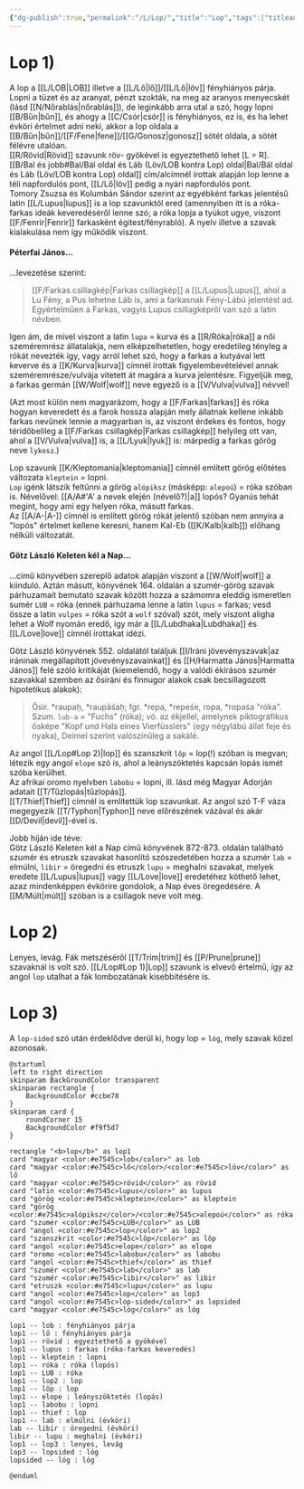 ```yaml
---
{"dg-publish":true,"permalink":"/L/Lop/","title":"Lop","tags":["titleandheadingonedontmatch","multipleentries","stitched"],"created":"2024-11-23T05:21","updated":"2025-06-08T01:14"}
---
```



# Lop 1)

A lop a [[L/LOB\|LOB]] illetve a [[L/Lő\|lő]]/[[L/Lő\|löv]] fényhiányos párja. Lopni a tüzet és az aranyat, pénzt szokták, na meg az aranyos menyecskét (lásd [[N/Nőrablás\|nőrablás]]), de leginkább arra utal a szó, hogy lopni [[B/Bűn\|bűn]], és ahogy a [[C/Csór\|csór]] is fényhiányos, ez is, és ha lehet évköri értelmet adni neki, akkor a lop oldala a [[B/Bűn\|bűn]]/[[F/Fene\|fene]]/[[G/Gonosz\|gonosz]] sötét oldala, a sötét félévre utalóan.  
[[R/Rövid\|Rövid]] szavunk röv- gyökével is egyeztethető lehet \[L = R\].  
[[B/Bal és jobb#Bal/Bál oldal és Láb (Löv/LOB kontra Lop) oldal\|Bal/Bál oldal és Láb (Löv/LOB kontra Lop) oldal]] cím/alcímnél írottak alapján lop lenne a téli napfordulós pont, [[L/Lő\|löv]] pedig a nyári napfordulós pont.  
Tomory Zsuzsa és Kolumbán Sándor szerint az egyébként farkas jelentésű latin [[L/Lupus\|lupus]] is a lop szavunktól ered (amennyiben itt is a róka-farkas ideák keveredéséről lenne szó; a róka lopja a tyúkot ugye, viszont [[F/Fenrir\|Fenrir]] farkasként égitest/fényrabló). A nyelv illetve a szavak kialakulása nem így működik viszont.  

#### Péterfai János...

...levezetése szerint:  
> [[F/Farkas csillagkép\|Farkas csillagkép]] a [[L/Lupus\|Lupus]], ahol a Lu Fény, a Pus lehetne Láb is, ami a farkasnak Fény-Lábú jelentést ad. Egyértelműen a Farkas, vagyis Lupus csillagképről van szó a latin névben.  

Igen ám, de mivel viszont a latin `lupa` = kurva és a [[R/Róka\|róka]] a női szeméremrész állatalakja, nem elképzelhetetlen, hogy eredetileg tényleg a rókát nevezték így, vagy arról lehet szó, hogy a farkas a kutyával lett keverve és a [[K/Kurva\|kurva]] címnél írottak figyelembevételével annak szeméremrésze/vulvája vitetett át magára a kurva jelentésre. Figyeljük meg, a farkas germán [[W/Wolf\|wolf]] neve egyező is a [[V/Vulva\|vulva]] névvel!  

(Azt most külön nem magyarázom, hogy a [[F/Farkas\|farkas]] és róka hogyan keveredett és a farok hossza alapján mely állatnak kellene inkább farkas nevűnek lennie a magyarban is, az viszont érdekes és fontos, hogy téridőbelileg a [[F/Farkas csillagkép\|Farkas csillagkép]] helyileg ott van, ahol a [[V/Vulva\|vulva]] is, a [[L/Lyuk\|lyuk]] is: márpedig a farkas görög neve `lykosz`.)  

Lop szavunk [[K/Kleptomania\|kleptomania]] címnél említett görög előtétes változata `kleptein` = lopni.  
`Lop` igénk látszik feltűnni a görög `alópiksz` (másképp: `alepoú`) = róka szóban is. Névelővel: [[A/A#'A' a nevek elején (névelő?)\|a]] lopós? Gyanús tehát megint, hogy ami egy helyen róka, másutt farkas.  
Az [[A/A-\|A-]] címnél is említett görög rókát jelentő szóban nem annyira a "lopós" értelmet kellene keresni, hanem Kal-Eb ([[K/Kalb\|kalb]]) előhang nélküli változatát.  

#### Götz László Keleten kél a Nap...

...című könyvében szereplő adatok alapján viszont a [[W/Wolf\|wolf]] a kiinduló. Aztán másutt, könyvének 164. oldalán a szumér-görög szavak párhuzamait bemutató szavak között hozza a számomra eleddig ismeretlen sumér `LUB` = róka (ennek párhuzama lenne a latin `lupus` = farkas; vesd össze a latin `vulpes` = róka szót a `wolf` szóval) szót, mely viszont aligha lehet a Wolf nyomán eredő, így már a [[L/Lubdhaka\|Lubdhaka]] és [[L/Love\|love]] címnél írottakat idézi.  

Götz László könyvének 552. oldalától találjuk [[I/Iráni jövevényszavak\|az iráninak megállapított jövevényszavainkat]] és [[H/Harmatta János\|Harmatta János]] felé szóló kritikáját (kiemelendő, hogy a valódi ékírásos szumér szavakkal szemben az ősiráni és finnugor alakok csak becsillagozott hipotetikus alakok):  
> Ősir. \*raupaḥ, \*raupāśaḥ; fgr. \*repa, \*repeśe, ropa, \*ropaśa "róka".  
> Szum. `lub-a` = "Fuchs" (róka); vö. az ékjellel, amelynek piktográfikus ősképe "Kopf und Hals eines Vierfüsslers" (egy négylábú állat feje és nyaka), Deimel szerint valószínűleg a sakálé.  

Az angol [[L/Lop#Lop 2)\|lop]] és szanszkrit `lôp` = lop(!) szóban is megvan; létezik egy angol `elope` szó is, ahol a leányszöktetés kapcsán lopás ismét szóba kerülhet.  
Az afrikai oromo nyelvben `labobu` = lopni, ill. lásd még Magyar Adorján adatait [[T/Tűzlopás\|tűzlopás]].  
[[T/Thief\|Thief]] címnél is említettük lop szavunkat. Az angol szó T-F váza megegyezik [[T/Typhon\|Typhon]] neve előrészének vázával és akár [[D/Devil\|devil]]-ével is.  

Jobb híján ide téve:  
Götz László Keleten kél a Nap című könyvének 872-873. oldalán található szumér és etruszk szavakat hasonlító szószedetében hozza a szumér `lab` = elmúlni, `libir` = öregedni és etruszk `lupu` = meghalni szavakat, melyek eredete [[L/Lupus\|lupus]] vagy [[L/Love\|love]] eredetéhez köthető lehet, azaz mindenképpen évkörire gondolok, a Nap éves öregedésére. A [[M/Múlt\|múlt]] szóban is a csillagok neve volt meg.  



# Lop 2)

Lenyes, levág. Fák metszéséről [[T/Trim\|trim]] és [[P/Prune\|prune]] szavaknál is volt szó. [[L/Lop#Lop 1)\|Lop]] szavunk is elvevő értelmű, így az angol `lop` utalhat a fák lombozatának kisebbítésére is.  

# Lop 3)

A `lop-sided` szó után érdeklődve derül ki, hogy lop = `lóg`, mely szavak közel azonosak.  

```plantuml-svg
@startuml
left to right direction
skinparam BackGroundColor transparent
skinparam rectangle {
    BackgroundColor #ccbe78
}
skinparam card {
    roundCorner 15
    BackgroundColor #f9f5d7
}

rectangle "<b>lop</b>" as lop1
card "magyar <color:#e7545c>lob</color>" as lob
card "magyar <color:#e7545c>lő</color>/<color:#e7545c>löv</color>" as lő
card "magyar <color:#e7545c>rövid</color>" as rövid
card "latin <color:#e7545c>lupus</color>" as lupus
card "görög <color:#e7545c>kleptein</color>" as kleptein
card "görög <color:#e7545c>alópiksz</color>/<color:#e7545c>alepoú</color>" as róka
card "szumér <color:#e7545c>LUB</color>" as LUB
card "angol <color:#e7545c>lop</color>" as lop2
card "szanszkrit <color:#e7545c>lôp</color>" as lôp
card "angol <color:#e7545c>elope</color>" as elope
card "oromo <color:#e7545c>labobu</color>" as labobu
card "angol <color:#e7545c>thief</color>" as thief
card "szumér <color:#e7545c>lab</color>" as lab
card "szumér <color:#e7545c>libir</color>" as libir
card "etruszk <color:#e7545c>lupu</color>" as lupu
card "angol <color:#e7545c>lop</color>" as lop3
card "angol <color:#e7545c>lop-sided</color>" as lopsided
card "magyar <color:#e7545c>lóg</color>" as lóg

lop1 -- lob : fényhiányos párja
lop1 -- lő : fényhiányos párja
lop1 -- rövid : egyeztethető a gyökével
lop1 -- lupus : farkas (róka-farkas keveredés)
lop1 -- kleptein : lopni
lop1 -- róka : róka (lopós)
lop1 -- LUB : róka
lop1 -- lop2 : lop
lop1 -- lôp : lop
lop1 -- elope : leányszöktetés (lopás)
lop1 -- labobu : lopni
lop1 -- thief : lop
lop1 -- lab : elmúlni (évköri)
lab -- libir : öregedni (évköri)
libir -- lupu : meghalni (évköri)
lop1 -- lop3 : lenyes, levág
lop3 -- lopsided : lóg
lopsided -- lóg : lóg

@enduml
```